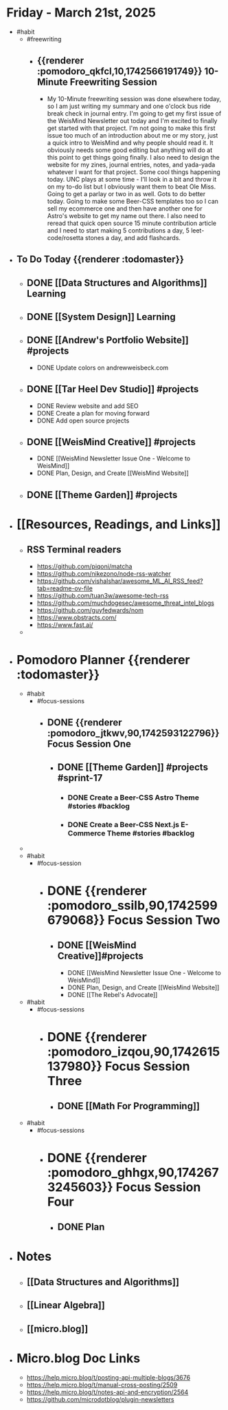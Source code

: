 # Friday - March 21st, 2025
- #habit
	- #freewriting
		- ## {{renderer :pomodoro_qkfcl,10,1742566191749}}  10-Minute Freewriting Session
			- My 10-Minute freewriting session was done elsewhere today, so I am just writing my summary and one o'clock bus ride break check in journal entry. I'm going to get my first issue of the WeisMind Newsletter out today and I'm excited to finally get started with that project. I'm not going to make this first issue too much of an introduction about me or my story, just a quick intro to WeisMind and why people should read it. It obviously needs some good editing but anything will do at this point to get things going finally. I also need to design the website for my zines, journal entries, notes, and yada-yada whatever I want for that project. Some cool things happening today. UNC plays at some time - I'll look in a bit and throw it on my to-do list but I obviously want them to beat Ole Miss. Going to get a parlay or two in as well. Gots to do better today. Going to make some Beer-CSS templates too so I can sell my ecommerce one and then have another one for Astro's website to get my name out there. I also need to reread that quick open source 15 minute contribution article and I need to start making 5 contributions a day, 5 leet-code/rosetta stones a day, and add flashcards.
- ## To Do Today {{renderer :todomaster}}
	- ## DONE [[Data Structures and Algorithms]] Learning
	- ## DONE [[System Design]] Learning
	- ## DONE [[Andrew's Portfolio Website]] #projects
		- DONE Update colors on andrewweisbeck.com
	- ## DONE [[Tar Heel Dev Studio]] #projects
		- DONE Review website and add SEO
		- DONE Create a plan for moving forward
		- DONE Add open source projects
	- ## DONE [[WeisMind Creative]] #projects
		- DONE [[WeisMind Newsletter Issue One - Welcome to WeisMind]]
		- DONE Plan, Design, and Create [[WeisMind Website]]
	- ## DONE [[Theme Garden]] #projects
- # [[Resources, Readings, and Links]]
	- ## RSS Terminal readers
		- https://github.com/piqoni/matcha
		- https://github.com/nikezono/node-rss-watcher
		- https://github.com/vishalshar/awesome_ML_AI_RSS_feed?tab=readme-ov-file
		- https://github.com/tuan3w/awesome-tech-rss
		- https://github.com/muchdogesec/awesome_threat_intel_blogs
		- https://github.com/guyfedwards/nom
		- https://www.obstracts.com/
		- https://www.fast.ai/
	-
- # Pomodoro Planner {{renderer :todomaster}}
	- #habit
		- #focus-sessions
			- ## DONE {{renderer :pomodoro_jtkwv,90,1742593122796}}  Focus Session One
				- ## DONE [[Theme Garden]] #projects #sprint-17
					- ### DONE Create a Beer-CSS Astro Theme #stories #backlog
					- ### DONE Create a Beer-CSS Next.js E-Commerce Theme #stories #backlog
	-
	- #habit
		- #focus-session
			- # DONE {{renderer :pomodoro_ssilb,90,1742599679068}} Focus Session Two
				- ## DONE [[WeisMind Creative]]#projects
					- DONE [[WeisMind Newsletter Issue One - Welcome to WeisMind]]
					- DONE Plan, Design, and Create [[WeisMind Website]]
					- DONE [[The Rebel's Advocate]]
	- #habit
		- #focus-sessions
			- # DONE {{renderer :pomodoro_izqou,90,1742615137980}} Focus Session Three
				- ## DONE [[Math For Programming]]
	- #habit
		- #focus-sessions
			- # DONE {{renderer :pomodoro_ghhgx,90,1742673245603}} Focus Session Four
				- ## DONE Plan
- # Notes
	- ## [[Data Structures and Algorithms]]
	- ## [[Linear Algebra]]
	- ## [[micro.blog]]
- # Micro.blog Doc Links
	- https://help.micro.blog/t/posting-api-multiple-blogs/3676
	- https://help.micro.blog/t/manual-cross-posting/2509
	- https://help.micro.blog/t/notes-api-and-encryption/2564
	- https://github.com/microdotblog/plugin-newsletters